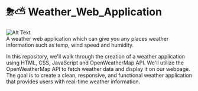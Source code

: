 # ⛈⛅ Weather_Web_Application 
![Alt Text](https://static1.howtogeekimages.com/wordpress/wp-content/uploads/2023/04/Google-Weather-icon.png) <br>
A weather web application which can give you any places weather information such as temp, wind speed and humidity.<br>

In this repository, we'll walk through the creation of a weather application using HTML, CSS, JavaScript and OpenWeatherMap API. We'll utilize the OpenWeatherMap API to fetch weather data and display it on our webpage. The goal is to create a clean, responsive, and functional weather application that provides users with real-time weather information.
